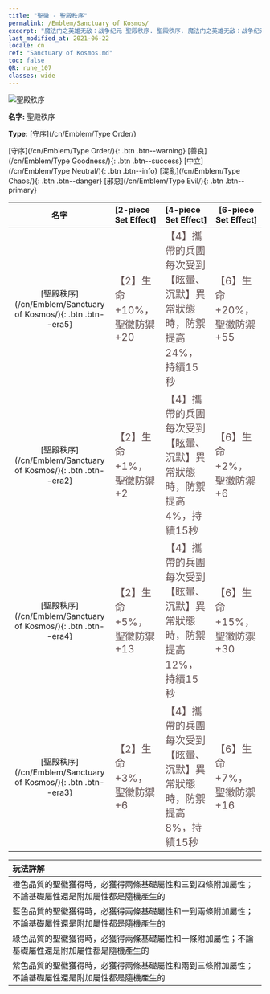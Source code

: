 ```yaml
---
title: "聖徽 - 聖殿秩序"
permalink: /Emblem/Sanctuary of Kosmos/
excerpt: "魔法门之英雄无敌：战争纪元 聖殿秩序. 聖殿秩序. 魔法门之英雄无敌：战争纪元 聖徽 聖殿秩序. 魔法门之英雄无敌：战争纪元 守序 聖殿秩序"
last_modified_at: 2021-06-22
locale: cn
ref: "Sanctuary of Kosmos.md"
toc: false
QR: rune_107
classes: wide
---
```


  ![聖殿秩序](/images/r/rune_icon_307.png)

 **名字:** 聖殿秩序

 **Type:** [守序](/cn/Emblem/Type Order/)

  [守序](/cn/Emblem/Type Order/){: .btn .btn--warning}   [善良](/cn/Emblem/Type Goodness/){: .btn .btn--success}   [中立](/cn/Emblem/Type Neutral/){: .btn .btn--info}   [混亂](/cn/Emblem/Type Chaos/){: .btn .btn--danger}   [邪惡](/cn/Emblem/Type Evil/){: .btn .btn--primary} 

  |  名字    | [2-piece Set Effect] | [4-piece Set Effect] | [6-piece Set Effect]  | 
  |:-----------------------:|:-------------------|:-----------------|----------------| 
  | [聖殿秩序](/cn/Emblem/Sanctuary of Kosmos/){: .btn .btn--era5} | <span style="color: #645252;font-size:20px">【2】生命 +10%，聖徽防禦 +20</span> | <span style="color: #645252;font-size:20px">【4】攜帶的兵團每次受到【眩暈、沉默】異常狀態時，防禦提高24%，持續15秒</span> | <span style="color: #645252;font-size:20px">【6】生命 +20%，聖徽防禦 +55</span> | 
  | [聖殿秩序](/cn/Emblem/Sanctuary of Kosmos/){: .btn .btn--era2} | <span style="color: #645252;font-size:20px">【2】生命 +1%，聖徽防禦 +2</span> | <span style="color: #645252;font-size:20px">【4】攜帶的兵團每次受到【眩暈、沉默】異常狀態時，防禦提高4%，持續15秒</span> | <span style="color: #645252;font-size:20px">【6】生命 +2%，聖徽防禦 +6</span> | 
  | [聖殿秩序](/cn/Emblem/Sanctuary of Kosmos/){: .btn .btn--era4} | <span style="color: #645252;font-size:20px">【2】生命 +5%，聖徽防禦 +13</span> | <span style="color: #645252;font-size:20px">【4】攜帶的兵團每次受到【眩暈、沉默】異常狀態時，防禦提高12%，持續15秒</span> | <span style="color: #645252;font-size:20px">【6】生命 +15%，聖徽防禦 +30</span> | 
  | [聖殿秩序](/cn/Emblem/Sanctuary of Kosmos/){: .btn .btn--era3} | <span style="color: #645252;font-size:20px">【2】生命 +3%，聖徽防禦 +6</span> | <span style="color: #645252;font-size:20px">【4】攜帶的兵團每次受到【眩暈、沉默】異常狀態時，防禦提高8%，持續15秒</span> | <span style="color: #645252;font-size:20px">【6】生命 +7%，聖徽防禦 +16</span> | 

  |         玩法詳解            | 
  |:-------------------------------|
  | 橙色品質的聖徽獲得時，必獲得兩條基礎屬性和三到四條附加屬性；不論基礎屬性還是附加屬性都是隨機產生的 |
  | 藍色品質的聖徽獲得時，必獲得兩條基礎屬性和一到兩條附加屬性；不論基礎屬性還是附加屬性都是隨機產生的 |
  | 綠色品質的聖徽獲得時，必獲得兩條基礎屬性和一條附加屬性；不論基礎屬性還是附加屬性都是隨機產生的 |
  | 紫色品質的聖徽獲得時，必獲得兩條基礎屬性和兩到三條附加屬性；不論基礎屬性還是附加屬性都是隨機產生的 |
